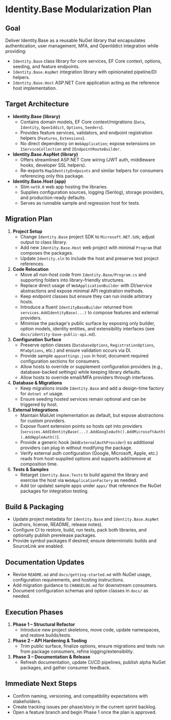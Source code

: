 # Identity.Base Modularization Plan

## Goal
Deliver Identity.Base as a reusable NuGet library that encapsulates authentication, user management, MFA, and OpenIddict integration while providing:
- `Identity.Base` class library for core services, EF Core context, options, seeding, and feature endpoints.
- `Identity.Base.AspNet` integration library with opinionated pipeline/DI helpers.
- `Identity.Base.Host` ASP.NET Core application acting as the reference host implementation.

## Target Architecture
- **Identity.Base (library)**
  - Contains domain models, EF Core context/migrations (`Data`, `Identity`, `OpenIddict`, `Options`, `Seeders`).
  - Provides feature services, validators, and endpoint registration helpers (`Features`, `Extensions`).
  - No direct dependency on `WebApplication`; expose extensions on `IServiceCollection` and `IEndpointRouteBuilder`.
- **Identity.Base.AspNet (library)**
  - Offers streamlined ASP.NET Core wiring (JWT auth, middleware hooks, developer SSL helpers).
  - Re-exports `MapIdentityEndpoints` and similar helpers for consumers referencing only this package.
- **Identity.Base.Host (app)**
  - Slim `net9.0` web app hosting the libraries.
  - Supplies configuration sources, logging (Serilog), storage providers, and production-ready defaults.
  - Serves as runnable sample and regression host for tests.

## Migration Plan
1. **Project Setup**
   - Change `Identity.Base` project SDK to `Microsoft.NET.Sdk`; adjust output to class library.
   - Add new `Identity.Base.Host` web project with minimal `Program` that composes the packages.
   - Update `Identity.sln` to include the host and preserve test project references.
2. **Code Relocation**
   - Move all non-host code from `Identity.Base/Program.cs` and supporting folders into library-friendly structures.
   - Replace direct usage of `WebApplicationBuilder` with DI/service abstractions and expose minimal API registration methods.
   - Keep endpoint classes but ensure they can run inside arbitrary hosts.
   - Introduce a fluent `IdentityBaseBuilder` returned from `services.AddIdentityBase(...)` to compose features and external providers.
   - Minimise the package's public surface by exposing only builder, option models, identity entities, and extensibility interfaces (see `docs/identity-base-public-api.md`).
3. **Configuration Surface**
   - Preserve option classes (`DatabaseOptions`, `RegistrationOptions`, `MfaOptions`, etc.) and ensure validation occurs via DI.
   - Provide sample `appsettings.json` in host; document required configuration sections for consumers.
   - Allow hosts to override or supplement configuration providers (e.g., database-backed settings) while keeping library defaults.
   - Allow hosts to override email/MFA providers through interfaces.
4. **Database & Migrations**
   - Keep migrations inside `Identity.Base` and add a design-time factory for `dotnet ef` usage.
   - Ensure seeding hosted services remain optional and can be triggered by host.
5. **External Integrations**
   - Maintain MailJet implementation as default, but expose abstractions for custom providers.
   - Expose fluent extension points so hosts opt into providers (`services.AddIdentityBase(...).AddGoogleAuth().AddMicrosoftAuth().AddAppleAuth()`).
   - Provide a generic hook (`AddExternalAuthProvider`) so additional providers can plug in without modifying the package.
   - Verify external auth configuration (Google, Microsoft, Apple, etc.) reads from host-supplied options and supports add/remove at composition time.
6. **Tests & Samples**
   - Retarget `Identity.Base.Tests` to build against the library and exercise the host via `WebApplicationFactory` as needed.
   - Add (or update) sample apps under `apps/` that reference the NuGet packages for integration testing.

## Build & Packaging
- Update project metadata for `Identity.Base` and `Identity.Base.AspNet` (authors, license, README, release notes).
- Configure CI to restore, build, run tests, pack both libraries, and optionally publish prerelease packages.
- Provide symbol packages if desired; ensure deterministic builds and SourceLink are enabled.

## Documentation Updates
- Revise `README.md` and `docs/getting-started.md` with NuGet usage, configuration requirements, and hosting instructions.
- Add migration guidance to `CHANGELOG.md` for downstream consumers.
- Document configuration schemas and option classes in `docs/` as needed.

## Execution Phases
1. **Phase 1 – Structural Refactor**
   - Introduce new project skeletons, move code, update namespaces, and restore builds/tests.
2. **Phase 2 – API Hardening & Tooling**
   - Trim public surface, finalize options, ensure migrations and tests run from package consumers, refine logging/extensibility.
3. **Phase 3 – Documentation & Release**
   - Refresh documentation, update CI/CD pipelines, publish alpha NuGet packages, and gather consumer feedback.

## Immediate Next Steps
- Confirm naming, versioning, and compatibility expectations with stakeholders.
- Create tracking issues per phase/story in the current sprint backlog.
- Open a feature branch and begin Phase 1 once the plan is approved.
